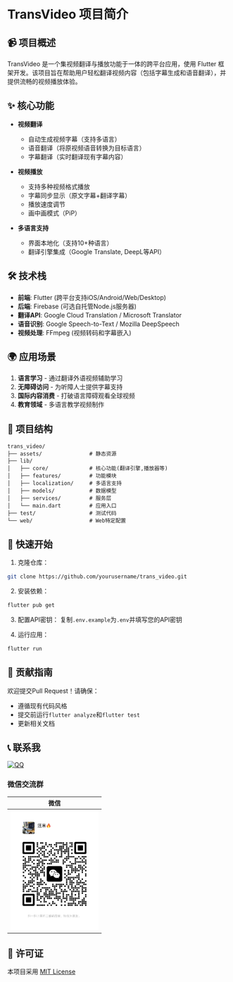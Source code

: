 
# TransVideo 项目简介

## 📹 项目概述

TransVideo 是一个集视频翻译与播放功能于一体的跨平台应用，使用 Flutter 框架开发。该项目旨在帮助用户轻松翻译视频内容（包括字幕生成和语音翻译），并提供流畅的视频播放体验。

## ✨ 核心功能

- **视频翻译**
  - 自动生成视频字幕（支持多语言）
  - 语音翻译（将原视频语音转换为目标语言）
  - 字幕翻译（实时翻译现有字幕内容）

- **视频播放**
  - 支持多种视频格式播放
  - 字幕同步显示（原文字幕+翻译字幕）
  - 播放速度调节
  - 画中画模式（PiP）

- **多语言支持**
  - 界面本地化（支持10+种语言）
  - 翻译引擎集成（Google Translate, DeepL等API）

## 🛠️ 技术栈

- **前端**: Flutter (跨平台支持iOS/Android/Web/Desktop)
- **后端**: Firebase (可选自托管Node.js服务器)
- **翻译API**: Google Cloud Translation / Microsoft Translator
- **语音识别**: Google Speech-to-Text / Mozilla DeepSpeech
- **视频处理**: FFmpeg (视频转码和字幕嵌入)

## 🌍 应用场景

1. **语言学习** - 通过翻译外语视频辅助学习
2. **无障碍访问** - 为听障人士提供字幕支持
3. **国际内容消费** - 打破语言障碍观看全球视频
4. **教育领域** - 多语言教学视频制作

## 📂 项目结构

```
trans_video/
├── assets/               # 静态资源
├── lib/
│   ├── core/             # 核心功能(翻译引擎,播放器等)
│   ├── features/         # 功能模块
│   ├── localization/     # 多语言支持
│   ├── models/           # 数据模型
│   ├── services/         # 服务层
│   └── main.dart         # 应用入口
├── test/                 # 测试代码
└── web/                  # Web特定配置
```

## 🚀 快速开始

1. 克隆仓库：
```bash
git clone https://github.com/yourusername/trans_video.git
```

2. 安装依赖：
```bash
flutter pub get
```

3. 配置API密钥：
复制`.env.example`为`.env`并填写您的API密钥

4. 运行应用：
```bash
flutter run
```

## 🤝 贡献指南

欢迎提交Pull Request！请确保：
- 遵循现有代码风格
- 提交前运行`flutter analyze`和`flutter test`
- 更新相关文档

## 📞 联系我
[![QQ](https://img.shields.io/badge/QQ-1163196003-12b7f5?style=for-the-badge&logo=tencent-qq)](http://wpa.qq.com/msgrd?v=3&uin=1163196003&site=qq&menu=yes)  


### 微信交流群
| 微信 |
|  :---:  | 
| <img width="200" src="./img/31747879078_.pic.jpg"> 


## 📄 许可证

本项目采用 [MIT License](LICENSE)


